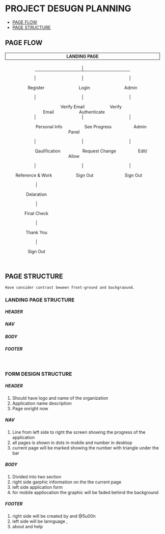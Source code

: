 # __PROJECT DESUGN PLANNING__
* [PAGE FLOW](*page-flow)
* [PAGE STRUCTURE](*page-structure)

## __PAGE FLOW__

<div style="text-align:center;">
<h4 style="padding:2px 5px;border:1px solid;">LANDING PAGE</h4></div>
<div align=center>
<span style="padding:0px 70px">|</span>
<hr style="margin:0;padding:0;width:310px">

<span style="padding:0px 75px">|</span><span style="padding:0px 75px">|</span><span style="padding:0px 75px">|</span>

<span style="margin:0px 50px;padding:2px 5px;border:1px solid white;">Register</span><span style="margin:0px 50px;padding:2px 5px;border:1px solid white;">Login</span><span style="margin:0px 50px;padding:2px 5px;border:1px solid white;">Admin</span>

<span style="padding:0px 75px">|</span><span style="padding:0px 75px">|</span><span style="padding:0px 75px">|</span>

<span style="margin:0px 50px;padding:2px 5px;border:1px solid white;">Verify Email</span><span style="margin:0px 20px;padding:2px 5px;border:1px solid white;">Verify Email</span><span style="margin:0px 50px;padding:2px 5px;border:1px solid white;">Authenticate</span>
<span style="padding:0px 75px">|</span><span style="padding:0px 75px">|</span><span style="padding:0px 75px">|</span>

<span style="margin:0px 50px;padding:2px 5px;border:1px solid white;">Personal Info</span><span style="margin:0px 10px;padding:2px 5px;border:1px solid white;">See Progress</span><span style="margin:0px 50px;padding:2px 5px;border:1px solid white;">Admin Panel</span>

<span style="padding:0px 75px">|</span><span style="padding:0px 75px">|</span><span style="padding:0px 75px">|</span>

<span style="margin:0px 50px;padding:2px 5px;border:1px solid white;">Qaulification</span><span style="margin:0px 10px;padding:2px 5px;border:1px solid white;">Request Change</span><span style="margin:0px 50px;padding:2px 5px;border:1px solid white;">Edit/ Allow</span>

<span style="padding:0px 75px">|</span><span style="padding:0px 75px">|</span><span style="padding:0px 75px">|</span>

<span style="margin:0px 26px;padding:2px 5px;border:1px solid white;">Reference & Work</span><span style="margin:0px 40px;padding:2px 5px;border:1px solid white;">Sign Out</span><span style="margin:0px 50px;padding:2px 5px;border:1px solid white;">Sign Out</span>

<span style="padding:0px 75px">|</span><span style="padding:0px 75px"></span><span style="padding:0px 75px"></span>

<span style="margin:0px 50px;padding:2px 5px;border:1px solid white;">Delaration</span><span style="margin:0px 90px;padding:2px 5px;border:0px solid white;"></span><span style="margin:0px 50px;padding:2px 5px;border:0px solid white;"></span>

<span style="padding:0px 75px">|</span><span style="padding:0px 75px"></span><span style="padding:0px 75px"></span>

<span style="margin:0px 50px;padding:2px 5px;border:1px solid white;">Final Check</span><span style="margin:0px 90px;padding:2px 5px;border:0px solid white;"></span><span style="margin:0px 50px;padding:2px 5px;border:0px solid white;"></span>

<span style="padding:0px 75px">|</span><span style="padding:0px 75px"></span><span style="padding:0px 75px"></span>

<span style="margin:0px 50px;padding:2px 5px;border:1px solid white;">Thank You</span><span style="margin:0px 90px;padding:2px 5px;border:0px solid white;"></span><span style="margin:0px 50px;padding:2px 5px;border:0px solid white;"></span>

<span style="padding:0px 75px">|</span><span style="padding:0px 75px"></span><span style="padding:0px 75px"></span>

<span style="margin:0px 50px;padding:2px 5px;border:1px solid white;">Sign Out</span><span style="margin:0px 90px;padding:2px 5px;border:0px solid white;"></span><span style="margin:0px 50px;padding:2px 5px;border:0px solid white;"></span>
</div>

<br>

## __PAGE STRUCTURE__
    Have consider contrast beween front-ground and backgraound.
### __LANDING PAGE STRUCTURE__

##### __HEADER__

##### __NAV__
##### __BODY__
##### __FOOTER__
<br>

### __FORM  DESIGN STRUCTURE__
##### __HEADER__
1. Should have logo and name of the organization
2. Application name description
3. Page onright now

##### __NAV__
1. Line from left side to right the screen showing the progress of the application
2. all pages is shown in dots in mobile and number in desktop 
3. current page will be marked showing the number with triangle under the bar

##### __BODY__
1. Divided into two section
2. right side garphic information on the the current page
3. left side application form
4. for mobile appliocation the graphic will be faded behind the background


##### __FOOTER__
1. right side will be created by and @5u00n
1. left side will be lannguage ,
1. about and help
